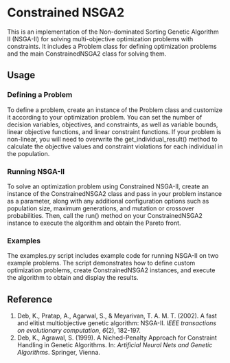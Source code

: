 # Constrained NSGA2
This is an implementation of the Non-dominated Sorting Genetic Algorithm II (NSGA-II) for solving multi-objective optimization problems with constraints. 
It includes a Problem class for defining optimization problems and the main ConstrainedNSGA2 class for solving them. 

## Usage
### Defining a Problem
To define a problem, create an instance of the Problem class and customize it according to your optimization problem. 
You can set the number of decision variables, objectives, and constraints, as well as variable bounds, linear objective functions, and linear constraint functions.
If your problem is non-linear, you will need to overwrite the get_individual_result() method to calculate the objective values and constraint violations for each individual in the population.

### Running NSGA-II
To solve an optimization problem using Constrained NSGA-II, create an instance of the ConstrainedNSGA2 class and pass in your problem instance as a parameter, along with any additional configuration options such as population size, maximum generations, and mutation or crossover probabilities. 
Then, call the run() method on your ConstrainedNSGA2 instance to execute the algorithm and obtain the Pareto front.

### Examples
The examples.py script includes example code for running NSGA-II on two example problems. 
The script demonstrates how to define custom optimization problems, create ConstrainedNSGA2 instances, and execute the algorithm to obtain and display the results.

## Reference

1. Deb, K., Pratap, A., Agarwal, S., & Meyarivan, T. A. M. T. (2002). A fast and elitist multiobjective genetic algorithm: NSGA-II. *IEEE transactions on evolutionary computation*, *6*(2), 182-197.
2. Deb, K., Agrawal, S. (1999). A Niched-Penalty Approach for Constraint Handling in Genetic Algorithms. In: *Artificial Neural Nets and Genetic Algorithms*. Springer, Vienna.
